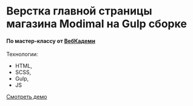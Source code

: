 # Верстка главной страницы магазина Modimal на Gulp сборке
#### По мастер-классу от [ВебКадеми](https://www.youtube.com/@WebCademy/videos)

Технологии:
- HTML,
- SCSS,
- Gulp,
- JS

[Смотреть демо](https://afkeomre.github.io/modimal/)
